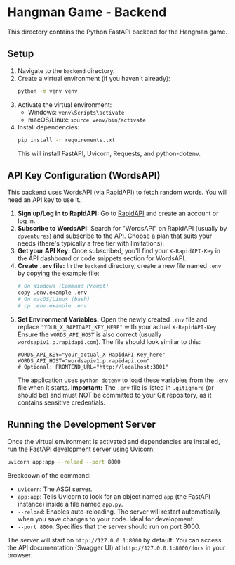 # Hangman Game - Backend

This directory contains the Python FastAPI backend for the Hangman game.

## Setup

1.  Navigate to the `backend` directory.
2.  Create a virtual environment (if you haven't already):
    ```bash
    python -m venv venv
    ```
3.  Activate the virtual environment:
    *   Windows: `venv\Scripts\activate`
    *   macOS/Linux: `source venv/bin/activate`
4.  Install dependencies:
    ```bash
    pip install -r requirements.txt
    ```
    This will install FastAPI, Uvicorn, Requests, and python-dotenv.

## API Key Configuration (WordsAPI)

This backend uses WordsAPI (via RapidAPI) to fetch random words. You will need an API key to use it.

1.  **Sign up/Log in to RapidAPI:** Go to [RapidAPI](https://rapidapi.com) and create an account or log in.
2.  **Subscribe to WordsAPI:** Search for "WordsAPI" on RapidAPI (usually by `dpventures`) and subscribe to the API. Choose a plan that suits your needs (there's typically a free tier with limitations).
3.  **Get your API Key:** Once subscribed, you'll find your `X-RapidAPI-Key` in the API dashboard or code snippets section for WordsAPI.
4.  **Create `.env` file:**
    In the `backend` directory, create a new file named `.env` by copying the example file:
    ```bash
    # On Windows (Command Prompt)
    copy .env.example .env
    # On macOS/Linux (bash)
    # cp .env.example .env
    ```
5.  **Set Environment Variables:** Open the newly created `.env` file and replace `"YOUR_X_RAPIDAPI_KEY_HERE"` with your actual `X-RapidAPI-Key`. Ensure the `WORDS_API_HOST` is also correct (usually `wordsapiv1.p.rapidapi.com`).
    The file should look similar to this:
    ```env
    WORDS_API_KEY="your_actual_X-RapidAPI-Key_here"
    WORDS_API_HOST="wordsapiv1.p.rapidapi.com"
    # Optional: FRONTEND_URL="http://localhost:3001"
    ```
    The application uses `python-dotenv` to load these variables from the `.env` file when it starts.
    **Important:** The `.env` file is listed in `.gitignore` (or should be) and must NOT be committed to your Git repository, as it contains sensitive credentials.

## Running the Development Server

Once the virtual environment is activated and dependencies are installed, run the FastAPI development server using Uvicorn:

```bash
uvicorn app:app --reload --port 8000
```

Breakdown of the command:
- `uvicorn`: The ASGI server.
- `app:app`: Tells Uvicorn to look for an object named `app` (the FastAPI instance) inside a file named `app.py`.
- `--reload`: Enables auto-reloading. The server will restart automatically when you save changes to your code. Ideal for development.
- `--port 8000`: Specifies that the server should run on port 8000.

The server will start on `http://127.0.0.1:8000` by default. You can access the API documentation (Swagger UI) at `http://127.0.0.1:8000/docs` in your browser.